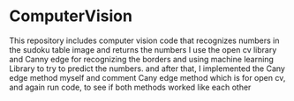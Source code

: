 # ComputerVision
This repository includes computer vision code that recognizes numbers in the sudoku table image and returns the numbers
I use the open cv library and Canny edge for recognizing the borders and using machine learning Library to try to predict the numbers.
 and after that, I implemented the Cany edge method myself and comment Cany edge method which is for open cv, and again run code, to see if both methods worked like each other
